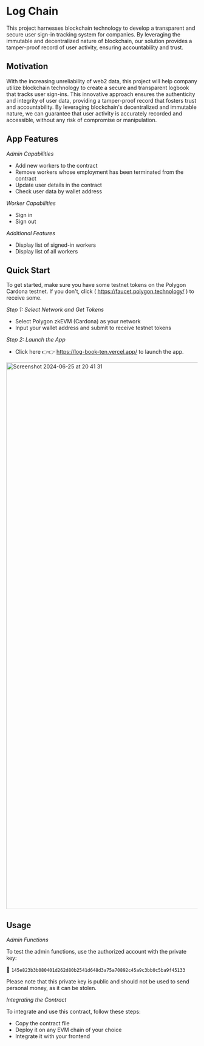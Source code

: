 # Log Chain

This project harnesses blockchain technology to develop a transparent and secure user sign-in tracking system for companies. By leveraging the immutable and decentralized nature of blockchain, our solution provides a tamper-proof record of user activity, ensuring accountability and trust.


## Motivation

With the increasing unreliability of web2 data, this project will help company  utilize blockchain technology to create a secure and transparent logbook that tracks user sign-ins. This innovative approach ensures the authenticity and integrity of user data, providing a tamper-proof record that fosters trust and accountability. By leveraging blockchain's decentralized and immutable nature, we can guarantee that user activity is accurately recorded and accessible, without any risk of compromise or manipulation.

## App Features

*Admin Capabilities*

- Add new workers to the contract
- Remove workers whose employment has been terminated from the contract
- Update user details in the contract
- Check user data by wallet address


*Worker Capabilities*

- Sign in
- Sign out

*Additional Features*

- Display list of signed-in workers
- Display list of all workers

## Quick Start
To get started, make sure you have some testnet tokens on the Polygon Cardona testnet. If you don't, click  ( https://faucet.polygon.technology/ ) to receive some.

*Step 1: Select Network and Get Tokens*

- Select Polygon zkEVM (Cardona) as your network
- Input your wallet address and submit to receive testnet tokens


*Step 2: Launch the App*

- Click here 👉👉 https://log-book-ten.vercel.app/ to launch the app.
  
<img width="1439" alt="Screenshot 2024-06-25 at 20 41 31" src="https://github.com/kemichris/Log-Chain/assets/106411775/5de3534c-5a49-4706-8511-2040ea0023e1">

## Usage

*Admin Functions*

To test the admin functions, use the authorized account with the private key:

🔑 `145e823b3b080401d262d80b2541d648d3a75a70892c45a9c3bb0c5ba9f45133`

Please note that this private key is public and should not be used to send personal money, as it can be stolen.

*Integrating the Contract*

To integrate and use this contract, follow these steps:

- Copy the contract file
- Deploy it on any EVM chain of your choice
- Integrate it with your frontend






